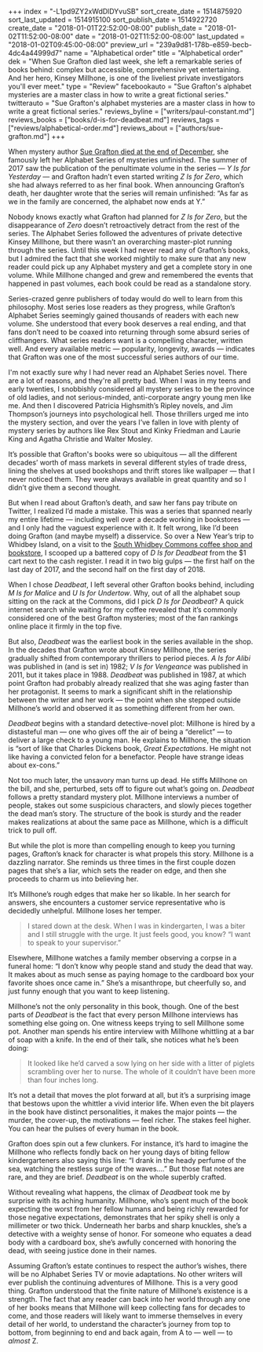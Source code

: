 +++
index = "-L1pd9ZY2xWdDlDYvuSB"
sort_create_date = 1514875920
sort_last_updated = 1514915100
sort_publish_date = 1514922720
create_date = "2018-01-01T22:52:00-08:00"
publish_date = "2018-01-02T11:52:00-08:00"
date = "2018-01-02T11:52:00-08:00"
last_updated = "2018-01-02T09:45:00-08:00"
preview_url = "239a9d81-178b-e859-becb-4dc4a44999d7"
name = "Alphabetical order"
title = "Alphabetical order"
dek = "When Sue Grafton died last week, she left a remarkable series of books behind: complex but accessible, comprehensive yet entertaining. And her hero, Kinsey Millhone, is one of the liveliest private investigators you'll ever meet."
type = "Review"
facebookauto = "Sue Grafton's alphabet mysteries are a master class in how to write a great fictional series."
twitterauto = "Sue Grafton's alphabet mysteries are a master class in how to write a great fictional series."
reviews_byline = ["writers/paul-constant.md"]
reviews_books = ["books/d-is-for-deadbeat.md"]
reviews_tags = ["reviews/alphabetical-order.md"]
reviews_about = ["authors/sue-grafton.md"]
+++

When mystery author [Sue Grafton died at the end of December](https://www.washingtonpost.com/local/obituaries/sue-grafton-whose-alphabet-mysteries-became-best-sellers-dies-at-77/2017/12/29/395e95f0-ecd9-11e7-8a6a-80acf0774e64_story.html?utm_term=.0cbcadbe245c), she famously left her Alphabet Series of mysteries unfinished. The summer of 2017 saw the publication of the penultimate volume in the series — *Y Is for Yesterday* — and Grafton hadn’t even started writing *Z Is for Zero*, which she had always referred to as her final book. When announcing Grafton’s death, her daughter wrote that the series will remain unfinished: “As far as we in the family are concerned, the alphabet now ends at Y.”

Nobody knows exactly what Grafton had planned for *Z Is for Zero*, but the disappearance of *Zero* doesn’t retroactively detract from the rest of the series. The Alphabet Series followed the adventures of private detective Kinsey Millhone, but there wasn’t an overarching master-plot running through the series. Until this week I had never read any of Grafton’s books, but I admired the fact that she worked mightily to make sure that any new reader could pick up any Alphabet mystery and get a complete story in one volume. While Millhone changed and grew and remembered the events that happened in past volumes, each book could be read as a standalone story. 

Series-crazed genre publishers of today would do well to learn from this philosophy. Most series lose readers as they progress, while Grafton’s Alphabet Series seemingly gained thousands of readers with each new volume. She understood that every book deserves a real ending, and that fans don’t need to be coaxed into returning through some absurd series of cliffhangers. What series readers want is a compelling character, written well. And every available metric — popularity, longevity, awards — indicates that Grafton was one of the most successful series authors of our time.

<div class="break"></div>

I'm not exactly sure why I had never read an Alphabet Series novel. There are a lot of reasons, and they're all pretty bad. When I was in my teens and early twenties, I snobbishly considered all mystery series to be the province of old ladies, and not serious-minded, anti-corporate angry young men like me. And then I discovered Patricia Highsmith’s Ripley novels, and Jim Thompson’s journeys into psychological hell. Those thrillers urged me into the mystery section, and over the years I’ve fallen in love with plenty of mystery series by authors like Rex Stout and Kinky Friedman and Laurie King and Agatha Christie and Walter Mosley.

It’s possible that Grafton's books were so ubiquitous — all the different decades’ worth of mass markets in several different styles of trade dress, lining the shelves at used bookshops and thrift stores like wallpaper — that I never noticed them. They were always available in great quantity and so I didn’t give them a second thought.

But when I read about Grafton’s death, and saw her fans pay tribute on Twitter, I realized I’d made a mistake. This was a series that spanned nearly my entire lifetime — including well over a decade working in bookstores — and I only had the vaguest experience with it. It felt wrong, like I’d been doing Grafton (and maybe myself) a disservice. So over a New Year’s trip to Whidbey Island, on a visit to the [South Whidbey Commons coffee shop and bookstore](http://southwhidbeycommons.org/contact/), I scooped up a battered copy of *D Is for Deadbeat* from the $1 cart next to the cash register. I read it in two big gulps — the first half on the last day of 2017, and the second half on the first day of 2018.

When I chose *Deadbeat*, I left several other Grafton books behind, including *M Is for Malice* and *U Is for Undertow*. Why, out of all the alphabet soup sitting on the rack at the Commons, did I pick *D Is for Deadbeat*? A quick internet search while waiting for my coffee revealed that it’s commonly considered one of the best Grafton mysteries; most of the fan rankings online place it firmly in the top five. 

But also, *Deadbeat* was the earliest book in the series available in the shop. In the decades that Grafton wrote about Kinsey Millhone, the series gradually shifted from contemporary thrillers to period pieces. *A Is for Alibi* was published in (and is set in) 1982; *V Is for Vengeance* was published in 2011, but it takes place in 1988. *Deadbeat* was published in 1987, at which point Grafton had probably already realized that she was aging faster than her protagonist. It seems to mark a significant shift in the relationship between the writer and her work — the point when she stepped outside Millhone’s world and observed it as something different from her own.

<div class="break"></div>

*Deadbeat* begins with a standard detective-novel plot: Millhone is hired by a distasteful man — one who gives off the air of being a “derelict” — to deliver a large check to a young man. He explains to Millhone, the situation is “sort of like that Charles Dickens book, *Great Expectations*. He might not like having a convicted felon for a benefactor. People have strange ideas about ex-cons.” 

Not too much later, the unsavory man turns up dead. He stiffs Millhone on the bill, and she, perturbed, sets off to figure out what’s going on. *Deadbeat* follows a pretty standard mystery plot. Millhone interviews a number of people, stakes out some suspicious characters, and slowly pieces together the dead man’s story. The structure of the book is sturdy and the reader makes realizations at about the same pace as Millhone, which is a difficult trick to pull off.

But while the plot is more than compelling enough to keep you turning pages, Grafton’s knack for character is what propels this story. Millhone is a dazzling narrator. She reminds us three times in the first couple dozen pages that she’s a liar, which sets the reader on edge, and then she proceeds to charm us into believing her.

It’s Millhone’s rough edges that make her so likable. In her search for answers, she encounters a customer service representative who is decidedly unhelpful. Millhone loses her temper.

<blockquote>I stared down at the desk. When I was in kindergarten, I was a biter and I still struggle with the urge. It just feels good, you know? “I want to speak to your supervisor.”</blockquote>

Elsewhere, Millhone watches a family member observing a corpse in a funeral home: “I don’t know why people stand and study the dead that way. It makes about as much sense as paying homage to the cardboard box your favorite shoes once came in.” She’s a misanthrope, but cheerfully so, and just funny enough that you want to keep listening.

Millhone’s not the only personality in this book, though. One of the best parts of *Deadbeat* is the fact that every person Millhone interviews has something else going on. One witness keeps trying to sell Millhone some pot. Another man spends his entire interview with Millhone whittling at a bar of soap with a knife. In the end of their talk, she notices what he’s been doing:

<blockquote>It looked like he’d carved a sow lying on her side with a litter of piglets scrambling over her to nurse. The whole of it couldn’t have been more than four inches long.</blockquote>

It’s not a detail that moves the plot forward at all, but it’s a surprising image that bestows upon the whittler a vivid interior life. When even the bit players in the book have distinct personalities, it makes the major points — the murder, the cover-up, the motivations — feel richer. The stakes feel higher. You can hear the pulses of every human in the book.

Grafton does spin out a few clunkers. For instance, it’s hard to imagine the Millhone who reflects fondly back on her young days of biting fellow kindergarteners also saying this line: “I drank in the heady perfume of the sea, watching the restless surge of the waves….” But those flat notes are rare, and they are brief. *Deadbeat* is on the whole superbly crafted.

Without revealing what happens, the climax of *Deadbeat* took me by surprise with its aching humanity. Millhone, who’s spent much of the book expecting the worst from her fellow humans and being richly rewarded for those negative expectations, demonstrates that her spiky shell is only a millimeter or two thick. Underneath her barbs and sharp knuckles, she’s a detective with a weighty sense of honor. For someone who equates a dead body with a cardboard box, she’s awfully concerned with honoring the dead, with seeing justice done in their names. 

<div class="break"></div>

Assuming Grafton’s estate continues to respect the author’s wishes, there will be no Alphabet Series TV or movie adaptations. No other writers will ever publish the continuing adventures of Millhone. This is a very good thing. Grafton understood that the finite nature of Millhone’s existence is a strength. The fact that any reader can back into her world through any one of her books means that Millhone will keep collecting fans for decades to come, and those readers will likely want to immerse themselves in every detail of her world, to understand the character’s journey from top to bottom, from beginning to end and back again, from A to — well — to *almost* Z.
